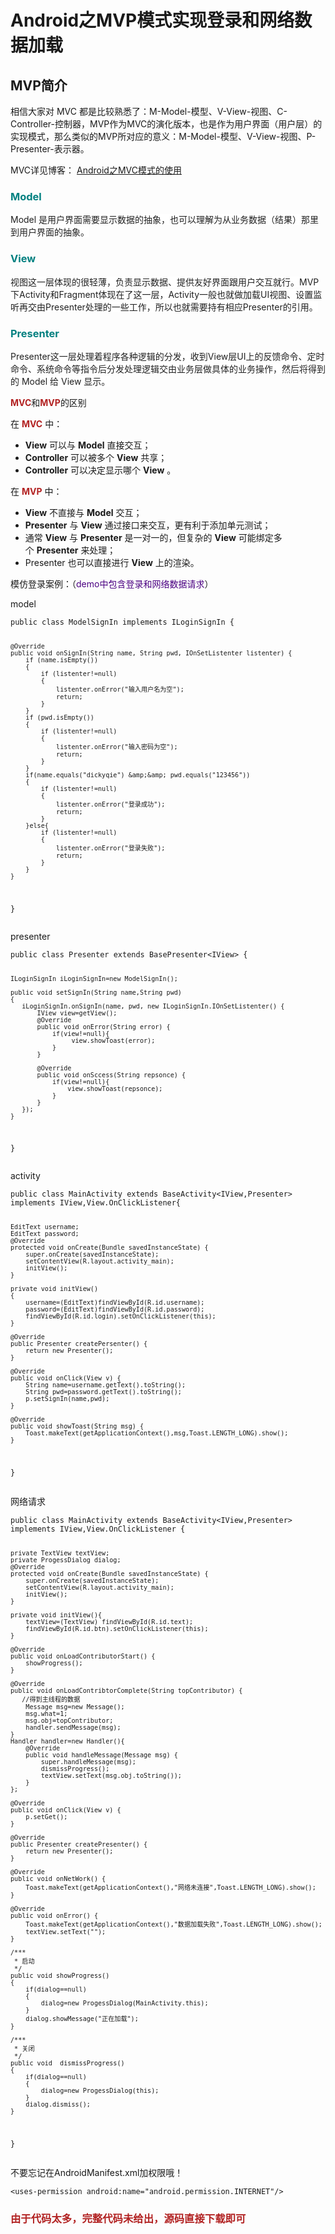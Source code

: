 # Android之MVP模式实现登录和网络数据加载
<h2>MVP简介</h2> 
<p style="text-align:start">相信大家对 MVC 都是比较熟悉了：M-Model-模型、V-View-视图、C-Controller-控制器，MVP作为MVC的演化版本，也是作为用户界面（用户层）的实现模式，那么类似的MVP所对应的意义：M-Model-模型、V-View-视图、P-Presenter-表示器。</p> 
<p style="text-align:start">MVC详见博客： <a href="https://my.oschina.net/zhangqie/blog/831622" rel="nofollow">Android之MVC模式的使用 </a></p> 
<span id="OSC_h3_2"></span>
<h3><span style="color:#008080">Model</span></h3> 
<p style="text-align:start"><span style="background-color:rgb(255, 255, 255); color:rgb(33, 33, 33)">Model 是用户界面需要显示数据的抽象，也可以理解为从业务数据（结果）那里到用户界面的抽象。</span></p> 
<span id="OSC_h3_3"></span>
<h3><strong><span style="color:#008080">View</span></strong></h3> 
<p style="text-align:start"><span style="background-color:rgb(255, 255, 255); color:rgb(33, 33, 33)">视图这一层体现的很轻薄，负责显示数据、提供友好界面跟用户交互就行。MVP下Activity和Fragment体现在了这一层，Activity一般也就做加载UI视图、设置监听再交由Presenter处理的一些工作，所以也就需要持有相应Presenter的引用。</span></p> 
<span id="OSC_h3_4"></span>
<h3><strong><span style="color:#008080">Presenter</span></strong></h3> 
<p><span style="background-color:rgb(255, 255, 255); color:rgb(33, 33, 33)">Presenter这一层处理着程序各种逻辑的分发，收到View层UI上的反馈命令、定时命令、系统命令等指令后分发处理逻辑交由业务层做具体的业务操作，然后将得到的 Model 给 View 显示。</span></p> 
<p><strong><span style="color:#B22222">MVC</span></strong>和<span style="color:#B22222"><strong>MVP</strong></span>的区别</p> 
<p style="text-align:start">在&nbsp;<span style="color:#B22222"><strong>MVC</strong>&nbsp;</span>中：</p> 
<ul> 
 <li><strong>View</strong>&nbsp;可以与&nbsp;<strong>Model</strong>&nbsp;直接交互；</li> 
 <li><strong>Controller</strong>&nbsp;可以被多个&nbsp;<strong>View</strong>&nbsp;共享；</li> 
 <li><strong>Controller</strong>&nbsp;可以决定显示哪个&nbsp;<strong>View</strong>&nbsp;。</li> 
</ul> 
<p style="text-align:start">在&nbsp;<span style="color:#B22222"><strong>MVP</strong>&nbsp;</span>中：</p> 
<ul> 
 <li><strong>View</strong>&nbsp;不直接与&nbsp;<strong>Model</strong>&nbsp;交互；</li> 
 <li><strong>Presenter</strong>&nbsp;与&nbsp;<strong>View</strong>&nbsp;通过接口来交互，更有利于添加单元测试；</li> 
 <li>通常&nbsp;<strong>View</strong>&nbsp;与&nbsp;<strong>Presenter</strong>&nbsp;是一对一的，但复杂的&nbsp;<strong>View</strong>&nbsp;可能绑定多个&nbsp;<strong>Presenter</strong>&nbsp;来处理；</li> 
 <li>Presenter 也可以直接进行&nbsp;<strong>View</strong>&nbsp;上的渲染。</li> 
</ul> 
<p>模仿登录案例：（<span style="color:#4B0082">demo中包含登录和网络数据请求</span>）</p> 
<p>model</p> 
<pre><code class="language-java">public class ModelSignIn implements ILoginSignIn {

    @Override
    public void onSignIn(String name, String pwd, IOnSetListenter listenter) {
        if (name.isEmpty())
        {
            if (listenter!=null)
            {
                listenter.onError("输入用户名为空");
                return;
            }
        }
        if (pwd.isEmpty())
        {
            if (listenter!=null)
            {
                listenter.onError("输入密码为空");
                return;
            }
        }
        if(name.equals("dickyqie") &amp;&amp; pwd.equals("123456"))
        {
            if (listenter!=null)
            {
                listenter.onError("登录成功");
                return;
            }
        }else{
            if (listenter!=null)
            {
                listenter.onError("登录失败");
                return;
            }
        }
    }
}</code></pre> 
<p style="text-align:start">presenter</p> 
<pre><code class="language-java">public class Presenter extends BasePresenter&lt;IView&gt; {

    ILoginSignIn iLoginSignIn=new ModelSignIn();

    public void setSignIn(String name,String pwd)
    {
       iLoginSignIn.onSignIn(name, pwd, new ILoginSignIn.IOnSetListenter() {
           IView view=getView();
           @Override
           public void onError(String error) {
               if(view!=null){
                    view.showToast(error);
               }
           }

           @Override
           public void onSccess(String repsonce) {
               if(view!=null){
                   view.showToast(repsonce);
               }
           }
       });
    }
}
</code></pre> 
<p style="text-align:start">activity</p> 
<pre><code class="language-javascript">public class MainActivity extends BaseActivity&lt;IView,Presenter&gt; implements IView,View.OnClickListener{

    EditText username;
    EditText password;
    @Override
    protected void onCreate(Bundle savedInstanceState) {
        super.onCreate(savedInstanceState);
        setContentView(R.layout.activity_main);
        initView();
    }

    private void initView()
    {
        username=(EditText)findViewById(R.id.username);
        password=(EditText)findViewById(R.id.password);
        findViewById(R.id.login).setOnClickListener(this);
    }

    @Override
    public Presenter createPersenter() {
        return new Presenter();
    }

    @Override
    public void onClick(View v) {
        String name=username.getText().toString();
        String pwd=password.getText().toString();
        p.setSignIn(name,pwd);
    }

    @Override
    public void showToast(String msg) {
        Toast.makeText(getApplicationContext(),msg,Toast.LENGTH_LONG).show();
    }
}</code></pre> 
<p>网络请求</p> 
<pre><code class="language-java">public class MainActivity extends BaseActivity&lt;IView,Presenter&gt; implements IView,View.OnClickListener {

    private TextView textView;
    private ProgessDialog dialog;
    @Override
    protected void onCreate(Bundle savedInstanceState) {
        super.onCreate(savedInstanceState);
        setContentView(R.layout.activity_main);
        initView();
    }

    private void initView(){
        textView=(TextView) findViewById(R.id.text);
        findViewById(R.id.btn).setOnClickListener(this);
    }

    @Override
    public void onLoadContributorStart() {
        showProgress();
    }

    @Override
    public void onLoadContribtorComplete(String topContributor) {
       //得到主线程的数据
        Message msg=new Message();
        msg.what=1;
        msg.obj=topContributor;
        handler.sendMessage(msg);
    }
    Handler handler=new Handler(){
        @Override
        public void handleMessage(Message msg) {
            super.handleMessage(msg);
            dismissProgress();
            textView.setText(msg.obj.toString());
        }
    };

    @Override
    public void onClick(View v) {
        p.setGet();
    }

    @Override
    public Presenter createPresenter() {
        return new Presenter();
    }

    @Override
    public void onNetWork() {
        Toast.makeText(getApplicationContext(),"网络未连接",Toast.LENGTH_LONG).show();
    }

    @Override
    public void onError() {
        Toast.makeText(getApplicationContext(),"数据加载失败",Toast.LENGTH_LONG).show();
        textView.setText("");
    }

    /***
     * 启动
     */
    public void showProgress()
    {
        if(dialog==null)
        {
            dialog=new ProgessDialog(MainActivity.this);
        }
        dialog.showMessage("正在加载");
    }

    /***
     * 关闭
     */
    public void  dismissProgress()
    {
        if(dialog==null)
        {
            dialog=new ProgessDialog(this);
        }
        dialog.dismiss();
    }
}</code></pre> 
<p>不要忘记在AndroidManifest.xml加权限哦！</p> 
<pre><code class="language-html">&lt;uses-permission android:name="android.permission.INTERNET"/&gt;</code></pre> 
<span id="OSC_h3_5"></span>
<h3><span style="color:#B22222"><strong>由于代码太多，完整代码未给出，源码直接下载即可</strong></span></h3> 

